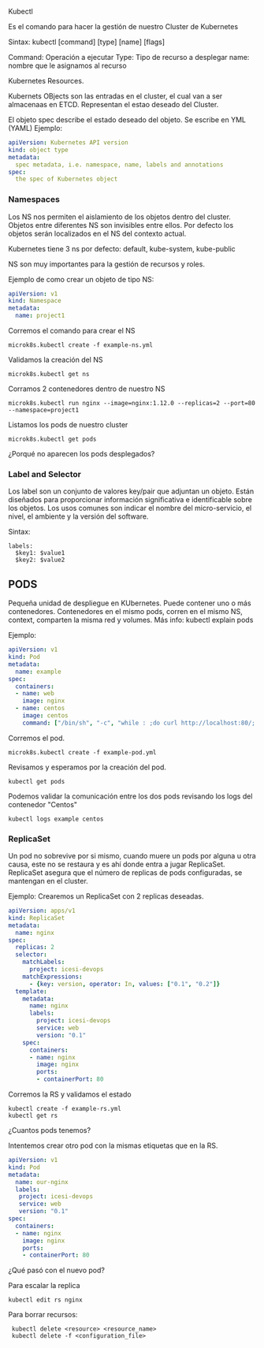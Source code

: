 Kubectl

Es el comando para hacer la gestión de nuestro Cluster de Kubernetes

Sintax: kubectl [command] [type] [name] [flags] 

Command: Operación a ejecutar
Type: Tipo de recurso a desplegar
name: nombre que le asignamos al recurso

Kubernetes Resources.

Kubernets OBjects son las entradas en el cluster, el cual van a ser almacenaas en ETCD. Representan el estao deseado del Cluster.

El objeto spec describe el estado deseado del objeto. Se escribe en YML (YAML)
Ejemplo:
```yml
apiVersion: Kubernetes API version 
kind: object type
metadata:
  spec metadata, i.e. namespace, name, labels and annotations
spec:
  the spec of Kubernetes object
  ```
  
  ### Namespaces
  Los NS nos permiten el aislamiento de los objetos dentro del cluster. Objetos entre diferentes NS son invisibles entre ellos.
Por defecto los objetos serán localizados en el NS del contexto actual.

Kubernetes tiene 3 ns por defecto: default, kube-system, kube-public

NS son muy importantes para la gestión de recursos y roles.

Ejemplo de como crear un objeto de tipo NS:

```yml
apiVersion: v1
kind: Namespace
metadata:
  name: project1
```
Corremos el comando para crear el NS
```
microk8s.kubectl create -f example-ns.yml
```
Validamos la creación del NS
```
microk8s.kubectl get ns
```

Corramos 2 contenedores dentro de nuestro NS
```
microk8s.kubectl run nginx --image=nginx:1.12.0 --replicas=2 --port=80 --namespace=project1
```

Listamos los pods de nuestro cluster
```
microk8s.kubectl get pods
```
¿Porqué no aparecen los pods desplegados?

### Label and Selector

Los label son un conjunto de valores key/pair que adjuntan un objeto. Están diseñados para proporcionar información significativa e identificable sobre los objetos.
Los usos comunes son indicar el nombre del micro-servicio, el nivel, el ambiente y la versión del software.

Sintax:
```
labels:
  $key1: $value1
  $key2: $value2
```

## PODS

Pequeña unidad de despliegue en KUbernetes. Puede contener uno o más contenedores. Contenedores en el mismo pods, corren en el mismo NS, context, comparten la misma red y volumes.
Más info: kubectl explain pods

Ejemplo:

```yml
apiVersion: v1
kind: Pod
metadata:
  name: example
spec:
  containers:
  - name: web
    image: nginx
  - name: centos
    image: centos
    command: ["/bin/sh", "-c", "while : ;do curl http://localhost:80/; sleep 10; done"]
```

Corremos el pod.
```
microk8s.kubectl create -f example-pod.yml
```
Revisamos y esperamos por la creación del pod.
```
kubectl get pods
```

Podemos validar la comunicación entre los dos pods revisando los logs del contenedor "Centos"
```
kubectl logs example centos
```

### ReplicaSet
Un pod no sobrevive por si mismo, cuando muere un pods por alguna u otra causa, este no se restaura y es ahí donde entra a jugar ReplicaSet.
ReplicaSet asegura que el número de replicas de pods configuradas, se mantengan en el cluster.

Ejemplo: Crearemos un ReplicaSet con 2 replicas deseadas.

```yml
apiVersion: apps/v1
kind: ReplicaSet
metadata:
  name: nginx
spec:
  replicas: 2
  selector:
    matchLabels:
      project: icesi-devops
    matchExpressions:
      - {key: version, operator: In, values: ["0.1", "0.2"]}
  template:
    metadata:
      name: nginx
      labels:
        project: icesi-devops
        service: web
        version: "0.1"
    spec:
      containers:
      - name: nginx
        image: nginx
        ports:
        - containerPort: 80
```
Corremos la RS y validamos el estado
```
kubectl create -f example-rs.yml
kubectl get rs
```
¿Cuantos pods tenemos?

Intentemos crear otro pod con la mismas etiquetas que en la RS.

```yml
apiVersion: v1
kind: Pod
metadata:
  name: our-nginx
  labels:
   project: icesi-devops
   service: web
   version: "0.1"
spec:
  containers:
  - name: nginx
    image: nginx
    ports:
    - containerPort: 80
```

¿Qué pasó con el nuevo pod?

Para escalar la replica
```
kubectl edit rs nginx
```

Para borrar recursos:
```
 kubectl delete <resource> <resource_name>
 kubectl delete -f <configuration_file>
```
